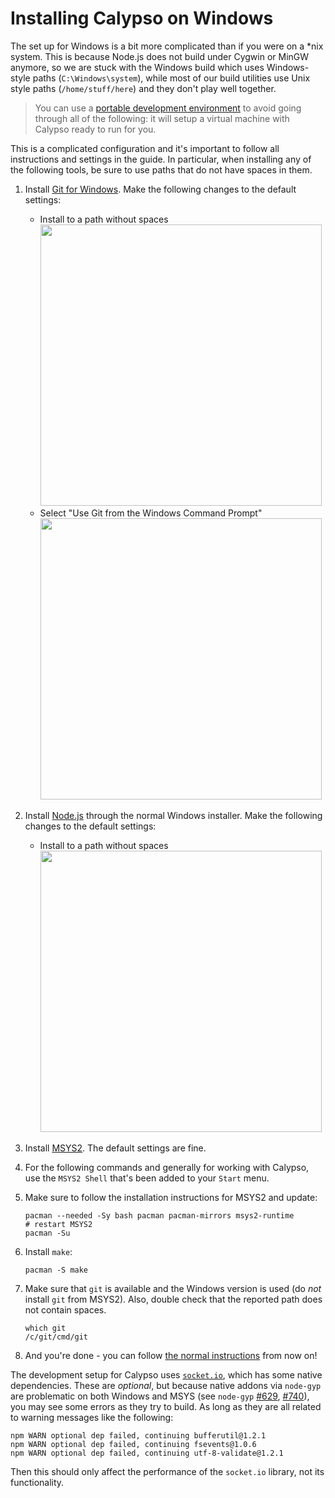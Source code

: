 # Installing Calypso on Windows

The set up for Windows is a bit more complicated than if you were on a \*nix system. This is because Node.js does not build under Cygwin or MinGW anymore, so we are stuck with the Windows build which uses Windows-style paths (`C:\Windows\system`), while most of our build utilities use Unix style paths (`/home/stuff/here`) and they don't play well together.

> You can use a [portable development environment](https://github.com/Automattic/wp-calypso-bootstrap) to avoid going through all of the following: it will setup a virtual machine with Calypso ready to run for you.

This is a complicated configuration and it's important to follow all instructions and settings in the guide. In particular, when installing any of the following tools, be sure to use paths that do not have spaces in them.

1. Install [Git for Windows](https://git-scm.com/download/win). Make the following changes to the default settings:
   - Install to a path without spaces<br>
     <img width="450" src="https://cloud.githubusercontent.com/assets/227022/12865564/5094f920-cc75-11e5-9230-67c17fbaaa69.png">
   - Select "Use Git from the Windows Command Prompt"<br>
     <img width="450" src="https://cloud.githubusercontent.com/assets/227022/12865563/509471ee-cc75-11e5-91ac-68496802029f.png">

2. Install [Node.js](https://nodejs.org/en/download/) through the normal Windows installer. Make the following changes to the default settings:
   - Install to a path without spaces<br>
     <img width="450" src="https://cloud.githubusercontent.com/assets/227022/12865565/50953368-cc75-11e5-9b77-5ecd78f1d005.png">

3. Install [MSYS2](https://msys2.github.io/).  The default settings are fine.

4. For the following commands and generally for working with Calypso, use the `MSYS2 Shell` that's been added to your `Start` menu.

5. Make sure to follow the installation instructions for MSYS2 and update:
    ```
    pacman --needed -Sy bash pacman pacman-mirrors msys2-runtime
    # restart MSYS2
    pacman -Su
    ```

6. Install `make`:
    ```
    pacman -S make
    ```

7. Make sure that `git` is available and the Windows version is used (do *not* install `git` from MSYS2).  Also, double check that the reported path does not contain spaces.
    ```
    which git
	/c/git/cmd/git
    ```

8. And you're done - you can follow [the normal instructions](https://github.com/Automattic/wp-calypso/blob/master/docs/install.md#installing-and-running) from now on!

The development setup for Calypso uses [`socket.io`](https://github.com/socketio/socket.io), which has some native dependencies.  These are *optional*, but because native addons via `node-gyp` are problematic on both Windows and MSYS (see `node-gyp` [#629](https://github.com/nodejs/node-gyp/issues/629), [#740](https://github.com/nodejs/node-gyp/issues/740)), you may see some errors as they try to build.  As long as they are all related to warning messages like the following:

```
npm WARN optional dep failed, continuing bufferutil@1.2.1
npm WARN optional dep failed, continuing fsevents@1.0.6
npm WARN optional dep failed, continuing utf-8-validate@1.2.1
```

Then this should only affect the performance of the `socket.io` library, not its functionality.
